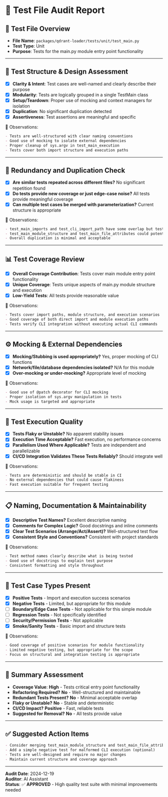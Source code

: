 # 🧪 Test File Audit Report

## 📌 **Test File Overview**

* **File Name**: `packages/qdrant-loader/tests/unit/test_main.py`
* **Test Type**: Unit
* **Purpose**: Tests for the main.py module entry point functionality

---

## 🧱 **Test Structure & Design Assessment**

* [x] **Clarity & Intent**: Test cases are well-named and clearly describe their purpose
* [x] **Modularity**: Tests are logically grouped in a single TestMain class
* [x] **Setup/Teardown**: Proper use of mocking and context managers for isolation
* [x] **Duplication**: No significant duplication detected
* [x] **Assertiveness**: Test assertions are meaningful and specific

📝 Observations:

```markdown
- Tests are well-structured with clear naming conventions
- Good use of mocking to isolate external dependencies
- Proper cleanup of sys.argv in test_main_execution
- Tests cover both import structure and execution paths
```

---

## 🔁 **Redundancy and Duplication Check**

* [x] **Are similar tests repeated across different files?** No significant repetition found
* [x] **Do tests provide new coverage or just edge-case noise?** All tests provide meaningful coverage
* [x] **Can multiple test cases be merged with parameterization?** Current structure is appropriate

📝 Observations:

```markdown
- test_main_imports and test_cli_import_path have some overlap but test different aspects
- test_main_module_structure and test_main_file_attributes could potentially be merged
- Overall duplication is minimal and acceptable
```

---

## 📊 **Test Coverage Review**

* [x] **Overall Coverage Contribution**: Tests cover main module entry point functionality
* [x] **Unique Coverage**: Tests unique aspects of main.py module structure and execution
* [x] **Low-Yield Tests**: All tests provide reasonable value

📝 Observations:

```markdown
- Tests cover import paths, module structure, and execution scenarios
- Good coverage of both direct import and module execution paths
- Tests verify CLI integration without executing actual CLI commands
```

---

## ⚙️ **Mocking & External Dependencies**

* [x] **Mocking/Stubbing is used appropriately?** Yes, proper mocking of CLI functions
* [x] **Network/file/database dependencies isolated?** N/A for this module
* [x] **Over-mocking or under-mocking?** Appropriate level of mocking

📝 Observations:

```markdown
- Good use of @patch decorator for CLI mocking
- Proper isolation of sys.argv manipulation in tests
- Mock usage is targeted and appropriate
```

---

## 🚦 **Test Execution Quality**

* [x] **Tests Flaky or Unstable?** No apparent stability issues
* [x] **Execution Time Acceptable?** Fast execution, no performance concerns
* [x] **Parallelism Used Where Applicable?** Tests are independent and parallelizable
* [x] **CI/CD Integration Validates These Tests Reliably?** Should integrate well

📝 Observations:

```markdown
- Tests are deterministic and should be stable in CI
- No external dependencies that could cause flakiness
- Fast execution suitable for frequent testing
```

---

## 📋 **Naming, Documentation & Maintainability**

* [x] **Descriptive Test Names?** Excellent descriptive naming
* [x] **Comments for Complex Logic?** Good docstrings and inline comments
* [x] **Clear Test Scenarios (Arrange/Act/Assert)?** Well-structured test flow
* [x] **Consistent Style and Conventions?** Consistent with project standards

📝 Observations:

```markdown
- Test method names clearly describe what is being tested
- Good use of docstrings to explain test purpose
- Consistent formatting and style throughout
```

---

## 🧪 **Test Case Types Present**

* [x] **Positive Tests** - Import and execution success scenarios
* [x] **Negative Tests** - Limited, but appropriate for this module
* [ ] **Boundary/Edge Case Tests** - Not applicable for this simple module
* [ ] **Regression Tests** - Not specifically identified
* [ ] **Security/Permission Tests** - Not applicable
* [x] **Smoke/Sanity Tests** - Basic import and structure tests

📝 Observations:

```markdown
- Good coverage of positive scenarios for module functionality
- Limited negative testing, but appropriate for the scope
- Focus on structural and integration testing is appropriate
```

---

## 🏁 **Summary Assessment**

* **Coverage Value**: **High** - Tests critical entry point functionality
* **Refactoring Required?** **No** - Well-structured and maintainable
* **Redundant Tests Present?** **No** - Minimal acceptable overlap
* **Flaky or Unstable?** **No** - Stable and deterministic
* **CI/CD Impact?** **Positive** - Fast, reliable tests
* **Suggested for Removal?** **No** - All tests provide value

---

## ✅ Suggested Action Items

```markdown
- Consider merging test_main_module_structure and test_main_file_attributes for efficiency
- Add a simple negative test for malformed CLI execution (optional)
- Tests are well-designed and require no major changes
- Maintain current structure and coverage approach
```

---

**Audit Date**: 2024-12-19  
**Auditor**: AI Assistant  
**Status**: ✅ **APPROVED** - High quality test suite with minimal improvements needed
